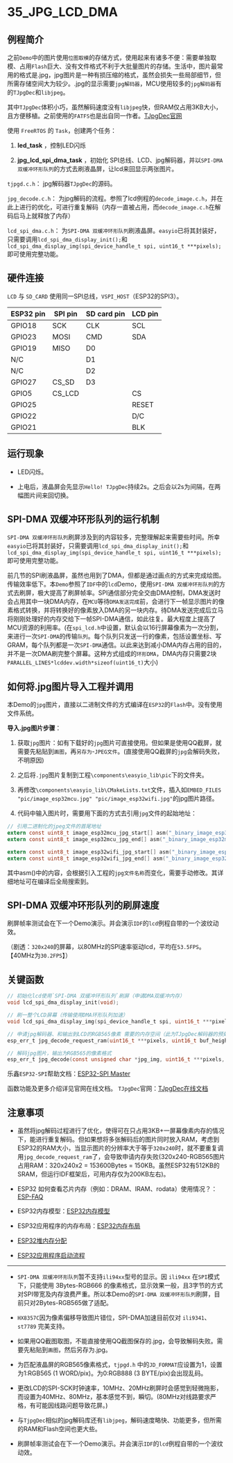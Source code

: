 # 35_JPG_LCD_DMA

## 例程简介

之前`Demo`中的图片使用`位图取模`的存储方式，使用起来有诸多不便：需要单独取模、占用`Flash`巨大、没有文件格式不利于大批量图片的存储。生活中，图片最常用的格式是.jpg，jpg图片是一种有损压缩的格式，虽然会损失一些局部细节，但所需存储空间大为较少。.jpg的显示需要`jpg解码器`，MCU使用较多的`jpg解码器`有的`TJpgDec`和`libjpeg`。

其中`TJpgDec`体积小巧，虽然解码速度没有`libjpeg`快，但RAM仅占用3KB大小，且方便移植。之前使用的`FATFS`也是出自同一作者。[TJpgDec官网](http://www.elm-chan.org/fsw/tjpgd/00index.html)

使用 `FreeRTOS` 的 `Task`，创建两个任务：

1. **led_task** ，控制LED闪烁

2. **jpg_lcd_spi_dma_task** ，初始化 SPI总线、LCD、jpg解码器，并以`SPI-DMA 双缓冲环形队列`的方式去刷液晶屏，让lcd来回显示两张图片。


`tjpgd.c.h`： jpg解码器`TJpgDec`的源码。

`jpg_decode.c.h`： 为jpg解码的流程。参照了lcd例程的`decode_image.c.h`，并在此上进行的优化，可进行重复解码（内存一直被占用，而`decode_image.c.h`在解码后马上就释放了内存）

`lcd_spi_dma.c.h`： 为`SPI-DMA 双缓冲环形队列`刷液晶屏。`easyio`已将其封装好，只需要调用`lcd_spi_dma_display_init();`和`lcd_spi_dma_display_img(spi_device_handle_t spi, uint16_t ***pixels);`即可使用完整功能。


## 硬件连接

`LCD` 与 `SD_CARD` 使用同一SPI总线，`VSPI_HOST`（ESP32的SPI3）。

ESP32 pin     | SPI pin | SD card pin | LCD pin |
--------------|---------|-------------|---------|
GPIO18        | SCK     | CLK         | SCL     |
GPIO23        | MOSI    | CMD         | SDA     |
GPIO19        | MISO    | D0          |         |
N/C           |         | D1          |         |
N/C           |         | D2          |         |
GPIO27        | CS_SD   | D3          |         |
GPIO5         | CS_LCD  |             | CS      |
GPIO25        |         |             | RESET   |
GPIO22        |         |             | D/C     |
GPIO21        |         |             | BLK     |


## 运行现象

* LED闪烁。

* 上电后，液晶屏会先显示`Hello! TJpgDec`持续2s。之后会以2s为间隔，在两幅图片间来回切换。


## SPI-DMA 双缓冲环形队列的运行机制

`SPI-DMA 双缓冲环形队列`刷屏涉及到的内容较多，完整理解起来需要些时间。所幸`easyio`已将其封装好，只需要调用`lcd_spi_dma_display_init();`和`lcd_spi_dma_display_img(spi_device_handle_t spi, uint16_t ***pixels);`即可使用完整功能。

前几节的SPI刷液晶屏，虽然也用到了DMA，但都是通过画点的方式来完成绘图。传输效率低下。本`Demo`参照了`IDF`中的`lcd`Demo，使用`SPI-DMA 双缓冲环形队列`的方式去刷屏，极大提高了刷屏帧率。SPI通信部分完全交由DMA控制，DMA发送时会占用其中一块DMA内存，在`MCU`等待`DMA发送完成`前，会进行下一帧显示图片的像素格式转换，并将转换好的像素放入DMA的另一块内存。待DMA发送完成后立马将刚刚处理好的内存交给下一帧SPI-DMA通信，如此往复。最大程度上提高了MCU资源的利用率。(在`spi_lcd.h`中设置，默认会以16行屏幕像素为一次分割，来进行一次`SPI-DMA`的传输`队列`。每个队列只发送一行的像素，包括设置坐标、写GRAM，每个队列都是一次`SPI-DMA`通信。以此来达到减小DMA内存占用的目的，并不是一次DMA刷完整个屏幕。这种方式组成的`环形DMA`，DMA内存只需要2块`PARALLEL_LINES*lcddev.width*sizeof(uint16_t)`大小)


## 如何将.jpg图片导入工程并调用

本Demo的`jpg`图片，直接以二进制文件的方式编译在`ESP32`的`Flash`中。没有使用文件系统。

**导入.jpg图片步骤**：

1. 获取`jpg`图片：如有下载好的`jpg`图片可直接使用。但如果是使用QQ截屏，就需要先粘贴到`画图`，再`另存为`-`JPEG文件`。(直接使用QQ截屏的`jpg`会解码失败，不明原因)

2. 之后将`.jpg`图片复制到工程`\components\easyio_lib\pic`下的文件夹。

3. 再修改`\components\easyio_lib\CMakeLists.txt`文件，插入如`EMBED_FILES "pic/image_esp32mcu.jpg" "pic/image_esp32wifi.jpg"`的jpg图片路径。

4. 代码中输入图片时，需要用下面的方式去引用`jpg`文件的起始地址：

```c
// 引用二进制化的jpeg文件的首尾地址
extern const uint8_t image_esp32mcu_jpg_start[] asm("_binary_image_esp32mcu_jpg_start");
extern const uint8_t image_esp32mcu_jpg_end[] asm("_binary_image_esp32mcu_jpg_end");

extern const uint8_t image_esp32wifi_jpg_start[] asm("_binary_image_esp32wifi_jpg_start");
extern const uint8_t image_esp32wifi_jpg_end[] asm("_binary_image_esp32wifi_jpg_end");
```

其中asm()中的内容，会根据引入工程的`jpg文件名称`而变化，需要手动修改。其详细地址可在编译后全局搜索到。


## SPI-DMA 双缓冲环形队列的刷屏速度

刷屏帧率测试会在下一个Demo演示。并会演示`IDF`的`lcd`例程自带的一个波纹动效。

（剧透：`320x240`的屏幕，以80MHz的SPI速率驱动lcd，平均在`53.5FPS`。【40MHz为`30.2FPS`】）


## 关键函数

```c
// 初始化lcd使用`SPI-DMA 双缓冲环形队列`刷屏（申请DMA双缓冲内存）
void lcd_spi_dma_display_init(void);

// 刷一整个LCD屏幕（传输使用DMA环形队列加速）
void lcd_spi_dma_display_img(spi_device_handle_t spi, uint16_t ***pixels);

// 申请jpg解码器、和输出到LCD的RGB565像素 需要的内存空间（此为TJpgDec解码器的预处理，仅需调用一次。重复调用可能会因为申请的空间超出ESP32可用范围，导致错误。）
esp_err_t jpg_decode_request_ram(uint16_t ***pixels, uint16_t buf_height, uint16_t buf_width);

// 解码jpg图片，输出为RGB565的像素格式
esp_err_t jpg_decode(const unsigned char *jpg_img, uint16_t ***pixels, uint8_t scale);
```

乐鑫`ESP32-SPI`帮助文档：[ESP32-SPI Master](https://docs.espressif.com/projects/esp-idf/zh_CN/stable/esp32/api-reference/peripherals/spi_master.html#)

函数功能及更多介绍详见官网在线文档。
`TJpgDec`官网：[TJpgDec在线文档](http://www.elm-chan.org/fsw/tjpgd/00index.html)


## 注意事项

* 虽然将jpg解码过程进行了优化，使得可在只占用3KB+一屏幕像素内存的情况下，能进行重复解码。但如果想将多张解码后的图片同时放入RAM，考虑到ESP32的RAM大小，当显示图片的分辨率大于等于`320x240`时，就不要重复调用`jpg_decode_request_ram`了，会导致申请内存失败(320x240-RGB565图片占用RAM：320x240x2 = 153600Bytes = 150KB。虽然ESP32有512KB的SRAM，但运行IDF框架后，可用内存仅为200KB左右)。

* ESP32 如何查看芯片内存（例如：DRAM、IRAM、rodata）使用情况？：[ESP-FAQ](https://docs.espressif.com/projects/espressif-esp-faq/zh_CN/latest/software-framework/storage.html#esp32-dramiramrodata)

* ESP32内存模型：[ESP32内存模型](https://blog.espressif.com/esp32-programmers-memory-model-259444d89387)

* ESP32应用程序的内存布局：[ESP32内存布局](https://docs.espressif.com/projects/esp-idf/zh_CN/latest/esp32/api-guides/memory-types.html#iram-ram)

* [ESP32堆内存分配](https://docs.espressif.com/projects/esp-idf/zh_CN/stable/esp32/api-reference/system/mem_alloc.html)

* [ESP32应用程序启动流程](https://esp-idf-zh.readthedocs.io/zh_CN/latest/api-guides/general-notes.html)

***

* `SPI-DMA 双缓冲环形队列`暂不支持`ili94xx`型号的显示。因 `ili94xx` 在`SPI`模式下，只能使用 3Bytes-RGB666 的像素格式，显示效果一般，且3字节的方式对SPI带宽及内存浪费严重。所以本Demo的`SPI-DMA 双缓冲环形队列`刷屏，目前只对2Bytes-RGB565做了适配。

* `HX8357C`因为像素偏移导致图片错位，SPI-DMA加速目前仅对 `ili9341`、`st7789` 完美支持。

* 如果用QQ截图取图，不能直接使用QQ截图保存的.jpg，会导致解码失败。需要先粘贴到`画图`，然后另存为.jpg。

* 为匹配液晶屏的RGB565像素格式，`tjpgd.h` 中的`JD_FORMAT`应设置为1，设置为1:RGB565 (1 WORD/pix)。为0:RGB888 (3 BYTE/pix)会出现乱码。

* 更改LCD的SPI-SCK时钟速率，10MHz、20MHz刷屏时会感觉到轻微拖影，而设置为40MHz、80MHz，基本感觉不到，瞬切。(80MHz对线路要求严格，有可能因线路问题导致花屏。)

* 与`TjpgDec`相似的jpg解码库还有`libjpeg`，解码速度略快、功能更多，但所需的RAM和Flash空间也更大些。

* 刷屏帧率测试会在下一个Demo演示。并会演示`IDF`的`lcd`例程自带的一个波纹动效。
